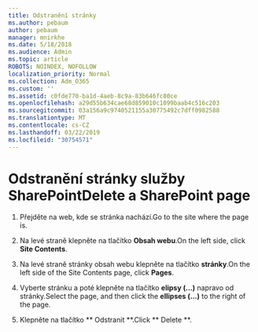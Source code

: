 ```yaml
---
title: Odstranění stránky
ms.author: pebaum
author: pebaum
manager: mnirkhe
ms.date: 5/18/2018
ms.audience: Admin
ms.topic: article
ROBOTS: NOINDEX, NOFOLLOW
localization_priority: Normal
ms.collection: Adm_O365
ms.custom: ''
ms.assetid: c0fde770-ba1d-4aeb-8c9a-83b646fc80ce
ms.openlocfilehash: a29d55b634cae68d859010c1099baab4c516c203
ms.sourcegitcommit: 03a156a9c9740521155a30775492c7dff0982588
ms.translationtype: MT
ms.contentlocale: cs-CZ
ms.lasthandoff: 03/22/2019
ms.locfileid: "30754571"
---
```

# <a name="delete-a-sharepoint-page"></a><span data-ttu-id="0f0e4-102">Odstranění stránky služby SharePoint</span><span class="sxs-lookup"><span data-stu-id="0f0e4-102">Delete a SharePoint page</span></span>

1. <span data-ttu-id="0f0e4-103">Přejděte na web, kde se stránka nachází.</span><span class="sxs-lookup"><span data-stu-id="0f0e4-103">Go to the site where the page is.</span></span>
    
2. <span data-ttu-id="0f0e4-104">Na levé straně klepněte na tlačítko **Obsah webu**.</span><span class="sxs-lookup"><span data-stu-id="0f0e4-104">On the left side, click **Site Contents**.</span></span> 
    
3. <span data-ttu-id="0f0e4-105">Na levé straně stránky obsah webu klepněte na tlačítko **stránky**.</span><span class="sxs-lookup"><span data-stu-id="0f0e4-105">On the left side of the Site Contents page, click **Pages**.</span></span> 
    
4. <span data-ttu-id="0f0e4-106">Vyberte stránku a poté klepněte na tlačítko **elipsy (...)** napravo od stránky.</span><span class="sxs-lookup"><span data-stu-id="0f0e4-106">Select the page, and then click the **ellipses (...)** to the right of the page.</span></span> 
    
5. <span data-ttu-id="0f0e4-107">Klepněte na tlačítko \*\* Odstranit \*\*.</span><span class="sxs-lookup"><span data-stu-id="0f0e4-107">Click \*\* Delete \*\*.</span></span> 
    

